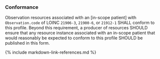 ### Conformance

Observation resources associated with an [in-scope patient] with `Observation.code` of LOINC `21906-3`, `21900-6`, or `21912-1` SHALL conform to this profile. Beyond this requirement, a producer of resources SHOULD ensure that any resource instance associated with an in-scope patient that would reasonably be expected to conform to this profile SHOULD be published in this form.

{% include markdown-link-references.md %}